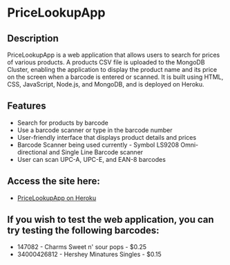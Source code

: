 # PriceLookupApp

## Description
PriceLookupApp is a web application that allows users to search for prices of various products. A products CSV file is uploaded to the MongoDB Cluster, enabling the application to display the product name and its price on the screen when a barcode is entered or scanned. It is built using HTML, CSS, JavaScript, Node.js, and MongoDB, and is deployed on Heroku.

## Features
- Search for products by barcode
- Use a barcode scanner or type in the barcode number
- User-friendly interface that displays product details and prices
- Barcode Scanner being used currently - Symbol LS9208 Omni-directional and Single Line Barcode scanner
- User can scan UPC-A, UPC-E, and EAN-8 barcodes

## Access the site here:
- [PriceLookupApp on Heroku](https://pricelookupapp-0cef366c2ad6.herokuapp.com/)

## If you wish to test the web application, you can try testing the following barcodes:
- 147082 - Charms Sweet n' sour pops - $0.25
- 34000426812 - Hershey Minatures Singles - $0.15

